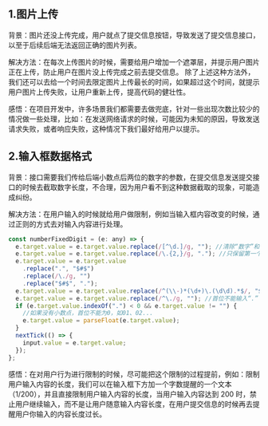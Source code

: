 ## 1.图片上传

背景：图片还没上传完成，用户就点了提交信息按钮，导致发送了提交信息接口，以至于后续后端无法返回正确的图片列表。

解决方法：在每次上传图片的时候，需要给用户增加一个遮罩层，并提示用户图片正在上传，防止用户在图片没上传完成之前去提交信息。
除了上述这种方法外，我们还可以去给一个时间去限定图片上传最长的时间，如果超过这个时间，就提示用户图片上传失败，让用户重新上传，提高代码的健壮性。

感悟：在项目开发中，许多场景我们都需要去做兜底，针对一些出现次数比较少的情况做一些处理，比如：在发送网络请求的时候，可能因为未知的原因，导致发送请求失败，或者响应失败，这种情况下我们最好给用户以提示。

## 2.输入框数据格式

背景：接口需要我们传给后端小数点后两位的数字的参数，在提交信息发送提交接口的时候去截取数字长度，不合理，因为用户看不到这种数据截取的现象，可能造成纠纷。

解决方法：在用户输入的时候就给用户做限制，例如当输入框内容改变的时候，通过正则的方式去对输入内容进行处理。

```javascript
const numberFixedDigit = (e: any) => {
  e.target.value = e.target.value.replace(/[^\d.]/g, ""); //清除“数字”和“.”以外的字符
  e.target.value = e.target.value.replace(/\.{2,}/g, "."); //只保留第一个. 清除多余的
  e.target.value = e.target.value
    .replace(".", "$#$")
    .replace(/\./g, "")
    .replace("$#$", ".");
  e.target.value = e.target.value.replace(/^(\\-)*(\d+)\.(\d\d).*$/, "$1$2.$3"); //只能输入两个小数
  e.target.value = e.target.value.replace(/^\./g, ""); //首位不能输入“.”
  if (e.target.value.indexOf(".") < 0 && e.target.value != "") {
    //如果没有小数点，首位不能为0，如01、02...
    e.target.value = parseFloat(e.target.value);
  }
  nextTick(() => {
    input.value = e.target.value;
  });
};
```

感悟：在对用户行为进行限制的时候，尽可能把这个限制的过程提前，例如：限制用户输入内容的长度，我们可以在输入框下方加一个字数提醒的一个文本（1/200），并且直接限制用户输入内容的长度，当用户输入内容达到 200 时，禁止用户继续输入，而不是让用户随意输入内容长度，在用户提交信息的时候再去提醒用户你输入的内容长度过长。
